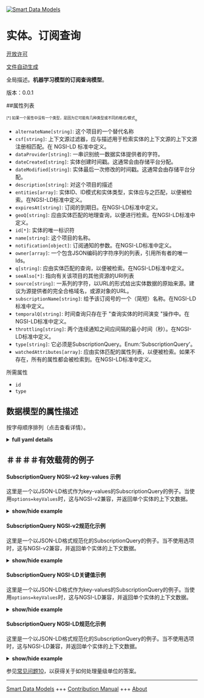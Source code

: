 <!-- 10-Header -->  
[![Smart Data Models](https://smartdatamodels.org/wp-content/uploads/2022/01/SmartDataModels_logo.png "Logo")](https://smartdatamodels.org)  
实体。订阅查询  
=======<!-- /10-Header -->  
<!-- 15-License -->  
[开放许可](https://github.com/smart-data-models//dataModel.MachineLearning/blob/master/SubscriptionQuery/LICENSE.md)  
[文件自动生成](https://docs.google.com/presentation/d/e/2PACX-1vTs-Ng5dIAwkg91oTTUdt8ua7woBXhPnwavZ0FxgR8BsAI_Ek3C5q97Nd94HS8KhP-r_quD4H0fgyt3/pub?start=false&loop=false&delayms=3000#slide=id.gb715ace035_0_60)  
<!-- /15-License -->  
<!-- 20-Description -->  
全局描述。**机器学习模型的订阅查询模型**。  
版本：0.0.1  
<!-- /20-Description -->  
<!-- 30-PropertiesList -->  

##属性列表  

<sup><sub>[*] 如果一个属性中没有一个类型，是因为它可能有几种类型或不同的格式/模式</sub></sup>。  
- `alternateName[string]`: 这个项目的一个替代名称  - `csf[string]`: 上下文源过滤器，应与描述用于检索实体的上下文源的上下文源注册相匹配。在 NGSI-LD 标准中定义。  - `dataProvider[string]`: 一串识别统一数据实体提供者的字符。  - `dateCreated[string]`: 实体创建时间戳。这通常会由存储平台分配。  - `dateModified[string]`: 实体最后一次修改的时间戳。这通常会由存储平台分配。  - `description[string]`: 对这个项目的描述  - `entities[array]`: 实体ID、ID模式和实体类型，实体应与之匹配，以便被检索。在NGSI-LD标准中定义。  - `expiresAt[string]`: 订阅的到期日。在NGSI-LD标准中定义。  - `geoQ[string]`: 应由实体匹配的地理查询，以便进行检索。在NGSI-LD标准中定义。  - `id[*]`: 实体的唯一标识符  - `name[string]`: 这个项目的名称。  - `notification[object]`: 订阅通知的参数。在NGSI-LD标准中定义。  - `owner[array]`: 一个包含JSON编码的字符序列的列表，引用所有者的唯一Ids。  - `q[string]`: 应由实体匹配的查询，以便被检索。在NGSI-LD标准中定义。  - `seeAlso[*]`: 指向有关该项目的其他资源的URI列表  - `source[string]`: 一系列的字符，以URL的形式给出实体数据的原始来源。建议为源提供者的完全合格域名，或源对象的URL。  - `subscriptionName[string]`: 给予该订阅号的一个（简短）名称。在NGSI-LD标准中定义。  - `temporalQ[string]`: 时间查询只存在于 "查询实体的时间演变 "操作中。在NGSI-LD标准中定义。  - `throttling[string]`: 两个连续通知之间应间隔的最小时间（秒）。在NGSI-LD标准中定义。  - `type[string]`: 它必须是SubscriptionQuery。Enum:'SubscriptionQuery'。  - `watchedAttributes[array]`: 应由实体匹配的属性列表，以便被检索。如果不存在，所有的属性都会被检索到。在NGSI-LD标准中定义。  <!-- /30-PropertiesList -->  
<!-- 35-RequiredProperties -->  
所需属性  
- `id`  - `type`  <!-- /35-RequiredProperties -->  
<!-- 40-RequiredProperties -->  
<!-- /40-RequiredProperties -->  
<!-- 50-DataModelHeader -->  
## 数据模型的属性描述  
按字母顺序排列（点击查看详情）。  
<!-- /50-DataModelHeader -->  
<!-- 60-ModelYaml -->  
<details><summary><strong>full yaml details</strong></summary>    
```yaml  
SubscriptionQuery:    
  description: 'Subscription Query model for Machine Learning models'    
  properties:    
    alternateName:    
      description: 'An alternative name for this item'    
      type: string    
      x-ngsi:    
        type: Property    
    csf:    
      description: 'Context source filter that shall be matched by Context Source Registrations describing Context Sources to be used for retrieving Entities. Defined in NGSI-LD standard.'    
      type: string    
      x-ngsi:    
        type: Property    
    dataProvider:    
      description: 'A sequence of characters identifying the provider of the harmonised data entity.'    
      type: string    
      x-ngsi:    
        type: Property    
    dateCreated:    
      description: 'Entity creation timestamp. This will usually be allocated by the storage platform.'    
      format: date-time    
      type: string    
      x-ngsi:    
        type: Property    
    dateModified:    
      description: 'Timestamp of the last modification of the entity. This will usually be allocated by the storage platform.'    
      format: date-time    
      type: string    
      x-ngsi:    
        type: Property    
    description:    
      description: 'A description of this item'    
      type: string    
      x-ngsi:    
        type: Property    
    entities:    
      description: 'Entity ids, id pattern and Entity types that shall be matched by Entities in order to be retrieved. Defined in NGSI-LD standard.'    
      items:    
        properties:    
          type:    
            type: string    
        type: object    
      type: array    
      x-ngsi:    
        type: Property    
    expiresAt:    
      description: 'Expiration date for the subscription. Defined in NGSI-LD standard.'    
      type: string    
      x-ngsi:    
        type: Property    
    geoQ:    
      description: 'Geo-Query that shall be matched by Entities in order be retrieved. Defined in NGSI-LD standard.'    
      type: string    
      x-ngsi:    
        type: Property    
    id:    
      anyOf: &subscriptionquery_-_properties_-_owner_-_items_-_anyof    
        - description: 'Property. Identifier format of any NGSI entity'    
          maxLength: 256    
          minLength: 1    
          pattern: ^[\w\-\.\{\}\$\+\*\[\]`|~^@!,:\\]+$    
          type: string    
        - description: 'Property. Identifier format of any NGSI entity'    
          format: uri    
          type: string    
      description: 'Unique identifier of the entity'    
      x-ngsi:    
        type: Property    
    name:    
      description: 'The name of this item.'    
      type: string    
      x-ngsi:    
        type: Property    
    notification:    
      description: 'Parameters of the notification for the subscription. Defined in NGSI-LD standard.'    
      properties:    
        attributes:    
          items:    
            type: string    
          type: array    
        endPoint:    
          properties:    
            accept:    
              type: string    
            uri:    
              format: uri    
              type: string    
          type: object    
        format:    
          description: 'Property. Format of the output'    
          type: string    
      type: object    
      x-ngsi:    
        type: Property    
    owner:    
      description: 'A List containing a JSON encoded sequence of characters referencing the unique Ids of the owner(s)'    
      items:    
        anyOf: *subscriptionquery_-_properties_-_owner_-_items_-_anyof    
        description: 'Property. Unique identifier of the entity'    
      type: array    
      x-ngsi:    
        type: Property    
    q:    
      description: 'Query that shall be matched by Entities in order to be retrieved. Defined in NGSI-LD standard.'    
      type: string    
      x-ngsi:    
        type: Property    
    seeAlso:    
      description: 'list of uri pointing to additional resources about the item'    
      oneOf:    
        - items:    
            format: uri    
            type: string    
          minItems: 1    
          type: array    
        - format: uri    
          type: string    
      x-ngsi:    
        type: Property    
    source:    
      description: 'A sequence of characters giving the original source of the entity data as a URL. Recommended to be the fully qualified domain name of the source provider, or the URL to the source object.'    
      type: string    
      x-ngsi:    
        type: Property    
    subscriptionName:    
      description: 'A (short) name given to this Subscription. Defined in NGSI-LD standard.'    
      type: string    
      x-ngsi:    
        type: Property    
    temporalQ:    
      description: 'Temporal Query to be present only for ''Query Temporal Evolution of Entities'' operation. Defined in NGSI-LD standard.'    
      type: string    
      x-ngsi:    
        type: Property    
    throttling:    
      description: 'Minimal period of time in seconds which shall elapse between two consecutive notifications. Defined in NGSI-LD standard.'    
      type: string    
      x-ngsi:    
        type: Property    
    type:    
      description: 'It has to be SubscriptionQuery. Enum:''SubscriptionQuery'''    
      enum:    
        - SubscriptionQuery    
      type: string    
      x-ngsi:    
        type: Property    
    watchedAttributes:    
      description: 'List of Attributes that shall be matched by Entities in order to be retrieved. If not present all Attributes will be retrieved. Defined in NGSI-LD standard. '    
      items:    
        type: string    
      type: array    
      x-ngsi:    
        type: Property    
  required:    
    - id    
    - type    
  type: object    
  x-derived-from: ""    
  x-disclaimer: 'Redistribution and use in source and binary forms, with or without modification, are permitted  provided that the license conditions are met. Copyleft (c) 2021 Contributors to Smart Data Models Program'    
  x-license-url: https://github.com/smart-data-models/dataModel.MachineLearning/blob/master/SubscriptionQuery/LICENSE.md    
  x-model-schema: https://smart-data-models.github.io/dataModel.MLModel/SubscriptionQuery/schema.json    
  x-model-tags: ""    
  x-version: 0.0.1    
```  
</details>    
<!-- /60-ModelYaml -->  
<!-- 70-MiddleNotes -->  
<!-- /70-MiddleNotes -->  
<!-- 80-Examples -->  
## ＃＃＃＃有效载荷的例子  
#### SubscriptionQuery NGSI-v2 key-values 示例  
这里是一个以JSON-LD格式作为key-values的SubscriptionQuery的例子。当使用`options=keyValues`时，这与NGSI-v2兼容，并返回单个实体的上下文数据。  
<details><summary><strong>show/hide example</strong></summary>    
```json  
{  
  "id": "urn:ngsi-ld:Subscription:01",  
  "type": "SubscriptionQuery",  
  "entities": [  
    {  
      "type": "WaterConsumption"  
    }  
  ],  
  "watchedAttributes": [  
    "consumptionNextDay",  
    "consumptionNextWeek"  
  ],  
  "q": "refCity==urn:ngsi-ld:City:Valbonne",  
  "notification": {  
    "attributes": [  
      "consumptionNextDay",  
      "consumptionNextWeek"  
    ],  
    "format": "keyValues",  
    "endpoint": {  
      "uri": "http://my-domain-name",  
      "accept": "application/json"  
    }  
  }  
}  
```  
</details>  
#### SubscriptionQuery NGSI-v2规范化示例  
这里是一个以JSON-LD格式规范化的SubscriptionQuery的例子。当不使用选项时，这与NGSI-v2兼容，并返回单个实体的上下文数据。  
<details><summary><strong>show/hide example</strong></summary>    
```json  
{  
  "id": "Subscription.01",  
  "type": "SubscriptionQuery",  
  "entities": {  
    "type": "StructuredValue",  
    "value": [  
      {  
        "type": "WaterConsumption"  
      }  
    ]  
  },  
  "watchedAttributes": {  
    "type": "StructuredValue",  
    "value": [  
      "consumptionNextDay",  
      "consumptionNextWeek"  
    ]  
  },  
  "q": {  
    "type": "Text",  
    "value": "refCity==urn:ngsi-ld:City:Valbonne"  
  },  
  "notification": {  
    "type": "StructuredValue",  
    "value": {  
      "attributes": [  
        "consumptionNextDay",  
        "consumptionNextWeek"  
      ],  
      "format": "keyValues",  
      "endpoint": {  
        "uri": "http://my-domain-name",  
        "accept": "application/json"  
      }  
    }  
  }  
}  
```  
</details>  
#### SubscriptionQuery NGSI-LD关键值示例  
这里是一个以JSON-LD格式作为key-values的SubscriptionQuery的例子。当使用`options=keyValues`时，这与NGSI-LD兼容，并返回单个实体的上下文数据。  
<details><summary><strong>show/hide example</strong></summary>    
```json  
{  
    "id": "urn:ngsi-ld:Subscription:01",  
    "type": "SubscriptionQuery",  
    "entities": [  
        {  
            "type": "WaterConsumption"  
        }  
    ],  
    "notification": {  
        "attributes": [  
            "consumptionNextDay",  
            "consumptionNextWeek"  
        ],  
        "format": "keyValues",  
        "endpoint": {  
            "uri": "http://my-domain-name",  
            "accept": "application/json"  
        }  
    },  
    "q": "refCity==urn:ngsi-ld:City:Valbonne",  
    "watchedAttributes": [  
        "consumptionNextDay",  
        "consumptionNextWeek"  
    ],  
    "@context": [  
        "https://raw.githubusercontent.com/smart-data-models/dataModel.MachineLearning/master/context.jsonld"  
    ]  
}  
```  
</details>  
#### SubscriptionQuery NGSI-LD规范化示例  
这里是一个以JSON-LD格式规范化的SubscriptionQuery的例子。当不使用选项时，这与NGSI-LD兼容，并返回单个实体的上下文数据。  
<details><summary><strong>show/hide example</strong></summary>    
```json  
{  
    "id": "urn:ngsi-ld:Subscription:01",  
    "type": "SubscriptionQuery",  
    "entities": {  
        "type": "Property",  
        "value": [  
            {  
                "type": "WaterConsumption"  
            }  
        ]  
    },  
    "notification": {  
        "type": "property",  
        "value": {  
            "attributes": [  
                "consumptionNextDay",  
                "consumptionNextWeek"  
            ],  
            "format": "keyValues",  
            "endpoint": {  
                "uri": "http://my-domain-name",  
                "accept": "application/json"  
            }  
        }  
    },  
    "q": {  
        "type": "Property",  
        "value": "refCity==urn:ngsi-ld:City:Valbonne"  
    },  
    "watchedAttributes": {  
        "type": "Property",  
        "value": [  
            "consumptionNextDay",  
            "consumptionNextWeek"  
        ]  
    },  
    "@context": [  
        "https://raw.githubusercontent.com/smart-data-models/dataModel.MachineLearning/master/context.jsonld"  
    ]  
}  
```  
</details><!-- /80-Examples -->  
<!-- 90-FooterNotes -->  
<!-- /90-FooterNotes -->  
<!-- 95-Units -->  
参见[常见问题10](https://smartdatamodels.org/index.php/faqs/)，以获得关于如何处理量级单位的答案。  
<!-- /95-Units -->  
<!-- 97-LastFooter -->  
---  
[Smart Data Models](https://smartdatamodels.org) +++ [Contribution Manual](https://bit.ly/contribution_manual) +++ [About](https://bit.ly/Introduction_SDM)<!-- /97-LastFooter -->  
